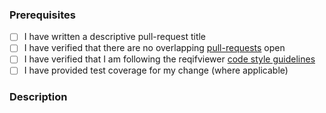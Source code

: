 ### Prerequisites

- [ ] I have written a descriptive pull-request title
- [ ] I have verified that there are no overlapping [pull-requests](https://github.com/RHEAGROUP/reqifviewer/pulls) open
- [ ] I have verified that I am following the reqifviewer [code style guidelines](https://raw.githubusercontent.com/RHEAGROUP/reqifviewer/master/.github/CONTRIBUTING.md)
- [ ] I have provided test coverage for my change (where applicable)

### Description
<!-- A description of the changes proposed in the pull-request -->

<!-- Thanks for contributing to reqifviewer! -->